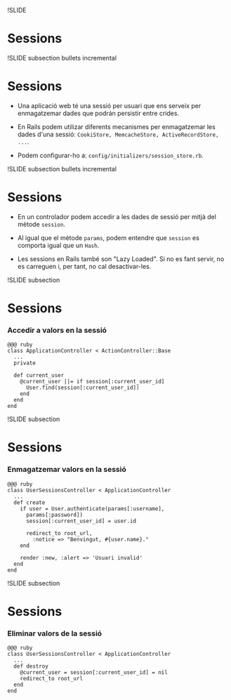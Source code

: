!SLIDE
# Sessions

!SLIDE subsection bullets incremental
# Sessions

* Una aplicació web té una sessió per usuari que ens serveix per enmagatzemar
dades que podrán persistir entre crides.

* En Rails podem utilizar diferents mecanismes per enmagatzemar
les dades d'una sessió: `CookiStore, MemcacheStore, ActiveRecordStore, ...`.

* Podem configurar-ho a: `config/initializers/session_store.rb`.

!SLIDE subsection bullets incremental
# Sessions

* En un controlador podem accedir a les dades de sessió per mitjà del mètode
`session`.

* Al igual que el mètode `params`, podem entendre que `session` es comporta
igual que un `Hash`.

* Les sessions en Rails també son "Lazy Loaded". Si no es fant servir, no es
carreguen i, per tant, no cal desactivar-les.

!SLIDE subsection
# Sessions
### Accedir a valors en la sessió

    @@@ ruby
    class ApplicationController < ActionController::Base
      ...
      private

      def current_user
        @current_user ||= if session[:current_user_id]
          User.find(session[:current_user_id])
        end
      end
    end

!SLIDE subsection
# Sessions
### Enmagatzemar valors en la sessió

    @@@ ruby
    class UserSessionsController < ApplicationController
      ...
      def create
        if user = User.authenticate(params[:username],
          params[:password])
          session[:current_user_id] = user.id

          redirect_to root_url,
            :notice => "Benvingut, #{user.name}."
        end

        render :new, :alert => 'Usuari invalid'
      end
    end

!SLIDE subsection
# Sessions
### Eliminar valors de la sessió

    @@@ ruby
    class UserSessionsController < ApplicationController
      ...
      def destroy
        @current_user = session[:current_user_id] = nil
        redirect_to root_url
      end
    end
